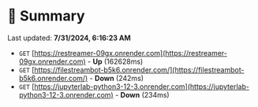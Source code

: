 # 📖 Summary
Last updated: **7/31/2024, 6:16:23 AM**

- `GET` [https://restreamer-09gx.onrender.com](https://restreamer-09gx.onrender.com) - **Up** (162628ms)
- `GET` [https://filestreambot-b5k6.onrender.com/](https://filestreambot-b5k6.onrender.com/) - **Down** (242ms)
- `GET` [https://jupyterlab-python3-12-3.onrender.com](https://jupyterlab-python3-12-3.onrender.com) - **Down** (234ms)
